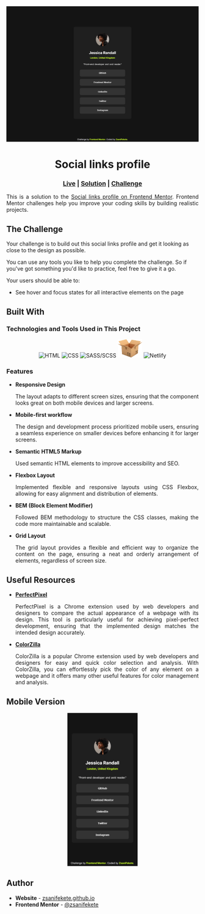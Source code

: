 <div align="center">
    <img src="src/screenshots/screenshot-desktop.png" alt="Desktop screenshot" />
</div>

<h1 align="center">Social links profile</h1> 

<div align="center">
    <h3>
        <a href="https://social-links-profile-zsani.netlify.app/" target="_blank" title="Live Site">Live</a>
        <span> | </span>
        <a href="" target="_blank" title="Solution">Solution</a>
        <span> | </span>
        <a href="" target="_blank" title="Challenge">Challenge</a>
    </h3>
</div>

<p align="justify">
This is a solution to the <a href="https://www.frontendmentor.io/challenges/social-links-profile-UG32l9m6dQ" target="_blank" title="Social links profile">Social links profile on Frontend Mentor</a>. Frontend Mentor challenges help you improve your coding skills by building realistic projects.
</p>

## The Challenge

Your challenge is to build out this social links profile and get it looking as close to the design as possible.

You can use any tools you like to help you complete the challenge. So if you've got something you'd like to practice, feel free to give it a go.

Your users should be able to: 

- See hover and focus states for all interactive elements on the page

## Built With

### Technologies and Tools Used in This Project

<div align="center">
    <img src="https://skillicons.dev/icons?i=html" title="HTML" alt="HTML"/>
    <img src="https://skillicons.dev/icons?i=css" title="CSS" alt="CSS"/>
    <img src="https://skillicons.dev/icons?i=sass" title="SASS/SCSS" alt="SASS/SCSS"/>
    <img src="src/images/parcel-icon.png" style="width: 4rem" title="Parcel" alt="Parcel"/>
    <img src="https://skillicons.dev/icons?i=netlify" title="Netlify" alt="Netlify"/>
</div>

### Features

- **Responsive Design**  
  <p align="justify">The layout adapts to different screen sizes, ensuring that the component looks great on both mobile devices and larger screens.</p>

- **Mobile-first workflow**  
  <p align="justify">The design and development process prioritized mobile users, ensuring a seamless experience on smaller devices before enhancing it for larger screens.</p>

- **Semantic HTML5 Markup**  
  <p align="justify">Used semantic HTML elements to improve accessibility and SEO.</p>

- **Flexbox Layout**  
  <p align="justify">Implemented flexible and responsive layouts using CSS Flexbox, allowing for easy alignment and distribution of elements.</p>

- **BEM (Block Element Modifier)**  
  <p align="justify">Followed BEM methodology to structure the CSS classes, making the code more maintainable and scalable.</p>

- **Grid Layout**  
  <p align="justify">The grid layout provides a flexible and efficient way to organize the content on the page, ensuring a neat and orderly arrangement of elements, regardless of screen size.</p>

## Useful Resources

- **[PerfectPixel](https://chrome.google.com/webstore/detail/perfectpixel-by-welldoneco/dncdmhaachlacdlpebniopbgkecglnha)**  
  <p align="justify">PerfectPixel is a Chrome extension used by web developers and designers to compare the actual appearance of a webpage with its design. This tool is particularly useful for achieving pixel-perfect development, ensuring that the implemented design matches the intended design accurately.</p>

- **[ColorZilla](https://chrome.google.com/webstore/detail/colorzilla/bhlhnicpbhignbdhedgjhgdocnmhomnp)**  
  <p align="justify">ColorZilla is a popular Chrome extension used by web developers and designers for easy and quick color selection and analysis. With ColorZilla, you can effortlessly pick the color of any element on a webpage and it offers many other useful features for color management and analysis.</p>

## Mobile Version

<div align="center">
    <img src="src/screenshots/screenshot-mobile.png" height="400px" alt="Mobile screenshot" />
</div>

## Author

- **Website** - [zsanifekete.github.io](https://zsanifekete.github.io/)
- **Frontend Mentor** - [@zsanifekete](https://www.frontendmentor.io/profile/zsanifekete)